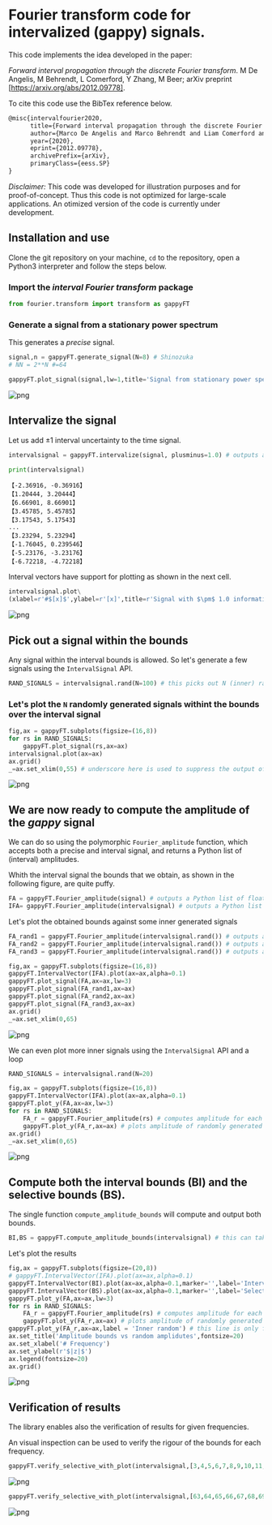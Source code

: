 # Fourier transform code for intervalized (gappy) signals.

This code implements the idea developed in the paper:

*Forward interval propagation through the discrete Fourier transform*. 
M De Angelis, M Behrendt, L Comerford, Y Zhang, M Beer; 
arXiv preprint [https://arxiv.org/abs/2012.09778].

[https://arxiv.org/abs/2012.09778]: https://arxiv.org/abs/2012.09778

To cite this code use the BibTex reference below. 

```latex
@misc{intervalfourier2020,
      title={Forward interval propagation through the discrete Fourier transform}, 
      author={Marco De Angelis and Marco Behrendt and Liam Comerford and Yuanjin Zhang and Michael Beer},
      year={2020},
      eprint={2012.09778},
      archivePrefix={arXiv},
      primaryClass={eess.SP}
}
```
*Disclaimer:* This code was developed for illustration purposes and for proof-of-concept. Thus this code is not optimized for large-scale applications. An otimized version of the code is currently under development.

## Installation and use
Clone the git repository on your machine, `cd` to the repository, open a Python3 interpreter and follow the steps below.

### Import the *interval Fourier transform* package


```python
from fourier.transform import transform as gappyFT
```

### Generate a signal from a stationary power spectrum

This generates a *precise* signal.


```python
signal,n = gappyFT.generate_signal(N=8) # Shinozuka
# NN = 2**N #=64
```


```python
gappyFT.plot_signal(signal,lw=1,title='Signal from stationary power spectrum',color='rebeccapurple')
```


![png](fig/output_4_0.png)


## Intervalize the signal
Let us add $\pm$1 interval uncertainty to the time signal. 


```python
intervalsignal = gappyFT.intervalize(signal, plusminus=1.0) # outputs an interval vector
```


```python
print(intervalsignal)
```

    【-2.36916, -0.36916】
    【1.20444, 3.20444】
    【6.66901, 8.66901】
    【3.45785, 5.45785】
    【3.17543, 5.17543】
    ...
    【3.23294, 5.23294】
    【-1.76045, 0.239546】
    【-5.23176, -3.23176】
    【-6.72218, -4.72218】


Interval vectors have support for plotting as shown in the next cell.


```python
intervalsignal.plot\
(xlabel=r'#$[x]$',ylabel=r'[x]',title=r'Signal with $\pm$ 1.0 information gaps (intervals)')
```


![png](fig/output_9_0.png)


## Pick out a signal within the bounds

Any signal within the interval bounds is allowed. So let's generate a few signals using the `IntervalSignal` API.


```python
RAND_SIGNALS = intervalsignal.rand(N=100) # this picks out N (inner) random signals within the bounds
```

### Let's plot the `N` randomly generated signals withint the bounds over the interval signal


```python
fig,ax = gappyFT.subplots(figsize=(16,8))
for rs in RAND_SIGNALS:
    gappyFT.plot_signal(rs,ax=ax)
intervalsignal.plot(ax=ax)
ax.grid()
_=ax.set_xlim(0,55) # underscore here is used to suppress the output of this line
```

![png](fig/output_13_1.png)


## We are now ready to compute the amplitude of the *gappy* signal

We can do so using the polymorphic `Fourier_amplitude` function, which accepts both a precise and interval signal, and returns a Python list of (interval) amplitudes.

Whith the interval signal the bounds that we obtain, as shown in the following figure, are quite puffy. 


```python
FA = gappyFT.Fourier_amplitude(signal) # outputs a Python list of floats
IFA= gappyFT.Fourier_amplitude(intervalsignal) # outputs a Python list of Intervals
```

Let's plot the obtained bounds against some inner generated signals


```python
FA_rand1 = gappyFT.Fourier_amplitude(intervalsignal.rand()) # outputs a Python list of floats
FA_rand2 = gappyFT.Fourier_amplitude(intervalsignal.rand()) # outputs a Python list of floats
FA_rand3 = gappyFT.Fourier_amplitude(intervalsignal.rand()) # outputs a Python list of floats
```


```python
fig,ax = gappyFT.subplots(figsize=(16,8))
gappyFT.IntervalVector(IFA).plot(ax=ax,alpha=0.1)
gappyFT.plot_signal(FA,ax=ax,lw=3)
gappyFT.plot_signal(FA_rand1,ax=ax)
gappyFT.plot_signal(FA_rand2,ax=ax)
gappyFT.plot_signal(FA_rand3,ax=ax)
ax.grid()
_=ax.set_xlim(0,65)
```


![png](fig/output_18_1.png)


We can even plot more inner signals using the `IntervalSignal` API and a loop


```python
RAND_SIGNALS = intervalsignal.rand(N=20) 
```


```python
fig,ax = gappyFT.subplots(figsize=(16,8))
gappyFT.IntervalVector(IFA).plot(ax=ax,alpha=0.1)
gappyFT.plot_y(FA,ax=ax,lw=3)
for rs in RAND_SIGNALS:
    FA_r = gappyFT.Fourier_amplitude(rs) # computes amplitude for each generated signal
    gappyFT.plot_y(FA_r,ax=ax) # plots amplitude of randomly generated signal
ax.grid()
_=ax.set_xlim(0,65)
```


![png](fig/output_21_1.png)



## Compute both the interval bounds (BI) and the selective bounds (BS).

The single function `compute_amplitude_bounds` will compute and output both bounds.


```python
BI,BS = gappyFT.compute_amplitude_bounds(intervalsignal) # this can take a bit
```

Let's plot the results


```python
fig,ax = gappyFT.subplots(figsize=(20,8))
# gappyFT.IntervalVector(IFA).plot(ax=ax,alpha=0.1)
gappyFT.IntervalVector(BI).plot(ax=ax,alpha=0.1,marker='',label='Interval')
gappyFT.IntervalVector(BS).plot(ax=ax,alpha=0.1,marker='',label='Selective')
gappyFT.plot_y(FA,ax=ax,lw=3)
for rs in RAND_SIGNALS:
    FA_r = gappyFT.Fourier_amplitude(rs) # computes amplitude for each generated signal
    gappyFT.plot_y(FA_r,ax=ax) # plots amplitude of randomly generated signal
gappyFT.plot_y(FA_r,ax=ax,label = 'Inner random') # this line is only for legend purposes
ax.set_title('Amplitude bounds vs random amplidutes',fontsize=20)
ax.set_xlabel('# Frequency')
ax.set_ylabel(r'$|z|$')
ax.legend(fontsize=20)
ax.grid()
```


![png](fig/output_26_0.png)


## Verification of results

The library enables also the verification of results for given frequencies.

An visual inspection can be used to verify the rigour of the bounds for each frequency.


```python
gappyFT.verify_selective_with_plot(intervalsignal,[3,4,5,6,7,8,9,10,11,12,13,14],aspect='equal',figsize=(30,20))
```


![png](fig/output_30_0.png)



```python
gappyFT.verify_selective_with_plot(intervalsignal,[63,64,65,66,67,68,69,70,71,72,73,74],aspect='equal',figsize=(30,20))
```


![png](fig/output_31_0.png)



```python

```
